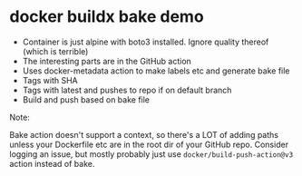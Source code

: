 # docker buildx bake demo

- Container is just alpine with boto3 installed. Ignore quality thereof (which is terrible)
- The interesting parts are in the GitHub action
- Uses docker-metadata action to make labels etc and generate bake file
- Tags with SHA
- Tags with latest and pushes to repo if on default branch
- Build and push based on bake file

Note:

Bake action doesn't support a context, so there's a LOT of adding paths
unless your Dockerfile etc are in the root dir of your GitHub repo. Consider
logging an issue, but mostly probably just use `docker/build-push-action@v3`
action instead of bake.
